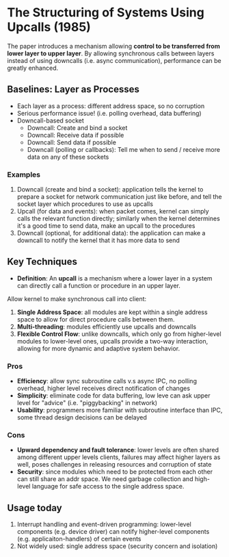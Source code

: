 # The Structuring of Systems Using Upcalls (1985)
The paper introduces a mechanism allowing **control to be transferred from lower layer to upper layer**. By allowing synchronous calls between layers instead of using downcalls (i.e. async communication), performance can be greatly enhanced. 

## Baselines: Layer as Processes
- Each layer as a process: different address space, so no corruption
- Serious performance issue! (i.e. polling overhead, data buffering)
- Downcall-based socket 
    - Downcall: Create and bind a socket
    - Downcall: Receive data if possible
    - Downcall: Send data if possible
    - Downcall (polling or callbacks): Tell me when to send / receive more data on any of these sockets

### Examples 
1. Downcall (create and bind a socket): application tells the kernel to prepare a socket for network communication just like before, and tell the socket layer which procedures to use as upcalls
2. Upcall (for data and events): when packet comes, kernel can simply calls the relevant function directly; similarly when the kernel determines it's a good time to send data, make an upcall to the procedures
3. Downcall (optional, for additional data): the application can make a downcall to notify the kernel that it has more data to send
   
## Key Techniques 
* **Definition**: An **upcall** is a mechanism where a lower layer in a system can directly call a function or procedure in an upper layer.

Allow kernel to make synchronous call into client: 
1. **Single Address Space**: all modules are kept within a single address space to allow for direct procedure calls between them.
2. **Multi-threading**: modules efficiently use upcalls and downcalls
3. **Flexible Control Flow**: unlike downcalls, which only go from higher-level modules to lower-level ones, upcalls provide a two-way interaction, allowing for more dynamic and adaptive system behavior.

### Pros
* **Efficiency**: allow sync subroutine calls v.s async IPC, no polling overhead, higher level receives direct notification of changes 
* **Simplicity**: eliminate code for data buffering, low leve can ask upper level for "advice" (i.e. "piggybacking" in network) 
* **Usability**: programmers more familiar with subroutine interface than IPC, some thread design decisions can be delayed

### Cons
* **Upward dependency and fault tolerance**: lower levels are often shared among different upper levels clients, failures may affect higher layers as well, poses challenges in releasing resources and corruption of state
* **Security**: since modules which need to be protected from each other can still share an addr space. We need garbage collection and high-level language for safe access to the single address space.

## Usage today 
1. Interrupt handling and event-driven programming: lower-level components (e.g. device driver) can notify higher-level components (e.g. applicaiton-handlers) of certain events
2. Not widely used: single address space (security concern and isolation) 
